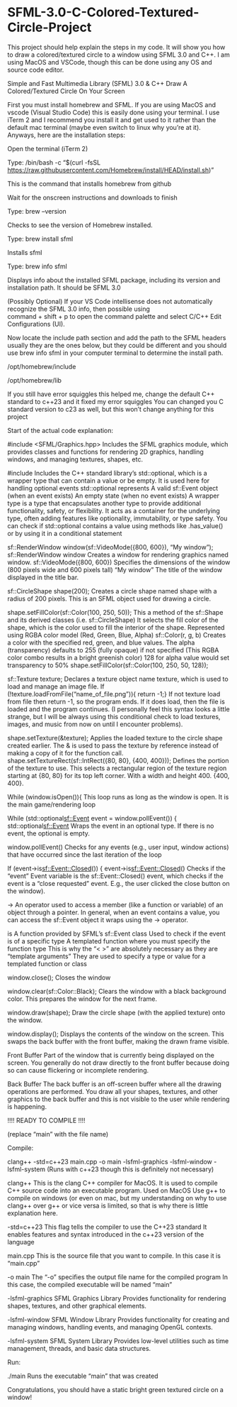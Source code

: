 # SFML-3.0-C-Colored-Textured-Circle-Project
This project should help explain the steps in my code.
It will show you how to draw a colored/textured circle to a window using SFML 3.0 and C++.
I am using MacOS and VSCode, though this can be done using any OS and source code editor.

Simple and Fast Multimedia Library (SFML) 3.0 & C++
    Draw A Colored/Textured Circle On Your Screen

    
First you must install homebrew and SFML. If you are using MacOS and vscode (Visual Studio Code) this is easily done using your terminal. I use iTerm 2 and I recommend you install it and get used to it rather than the default mac terminal (maybe even switch to linux why you’re at it). Anyways, here are the installation steps:
    
Open the terminal (iTerm 2)
   
Type: /bin/bash -c “$(curl -fsSL https://raw.githubusercontent.com/Homebrew/install/HEAD/install.sh)”
        
This is the command that installs homebrew from github
   
Wait for the onscreen instructions and downloads to finish
   
Type: brew –version
    
 Checks to see the version of Homebrew installed.
    
Type: brew install sfml

 Installs sfml

Type: brew info sfml

Displays info about the installed SFML package, including its version and installation path.
It should be SFML 3.0

(Possibly Optional) If your VS Code intellisense does not automatically recognize the SFML 3.0 info, then possible using       
    command + shift + p to open the command palette and select C/C++ Edit Configurations (UI).
    
Now locate the include path section and add the path to the SFML headers usually they are the ones below, but they could be 
    different and you should use brew info sfml in your computer terminal to determine the install path.

 /opt/homebrew/include

 /opt/homebrew/lib
    
If you still have error squiggles this helped me, change the default C++ standard to c++23 and it fixed my error squiggles
    You can changed you C standard version to c23 as well, but this won’t change anything for this project

    
Start of the actual code explanation:

#include <SFML/Graphics.hpp>
    Includes the SFML graphics module, which provides classes and functions for rendering 2D graphics, handling windows, 
    and managing textures, shapes, etc.
    
#include <optional>
    Includes the C++ standard library’s std::optional, which is a wrapper type that can contain a value or be empty. It is 
    used here for handling optional events
  std::optional represents
    A valid sf::Event object (when an event exists)
    An empty state (when no event exists)
    A wrapper type is a type that encapsulates another type to provide additional functionality, safety, or flexibility. It acts 
    as a container for the underlying type, often adding features like optionality, immutability, or type safety.
    You can check if std::optional contains a value using methods like .has_value() or by using it in a conditional statement
    
sf::RenderWindow window(sf::VideoMode({800, 600}), “My window”);
    sf::RenderWindow window
        Creates a window for rendering graphics named window.
    sf::VideoMode({800, 600})
        Specifies the dimensions of the window (800 pixels wide and 600 pixels tall)
    “My window”
        The title of the window displayed in the title bar.
        
sf::CircleShape shape(200);
    Creates a circle shape named shape with a radius of 200 pixels. This is an SFML object used for drawing a circle.
    
shape.setFillColor(sf::Color(100, 250, 50));
    This a method of the sf::Shape and its derived classes (i.e. sf::CircleShape)
    It selects the fill color of the shape, which is the color used to fill the interior of the shape.
    Represented using RGBA color model (Red, Green, Blue, Alpha)
    sf::Color(r, g, b)
    Creates a color with the specified red, green, and blue values. The alpha (transparency) defaults to 255 (fully opaque) if not
    specified
    (This RGBA color combo results in a bright greenish color)
    128 for alpha value would set transparency to 50%
    shape.setFillColor(sf::Color(100, 250, 50, 128));
    
sf::Texture texture;
    Declares a texture object name texture, which is used to load and manage an image file.
    If (!texture.loadFromFile(“name_of_file.png”)){ return -1;}
    If not texture load from file then return -1, so the program ends. If it does load, then the file is loaded and the program 
    continues.
    (I personally feel this syntax looks a little strange, but I will be always using this conditional check to load textures, 
    images, and music from now on until I encounter problems).
    
shape.setTexture(&texture);
    Applies the loaded texture to the circle shape created earlier. The & is used to pass the texture by reference instead of 
    making a copy of it for the function call.
    shape.setTextureRect(sf::IntRect({80, 80}, {400, 400}));
    Defines the portion of the texture to use.
    This selects a rectangular region of the texture region starting at {80, 80} for its top left corner. With a width and height 
    400. {400, 400}.
    
While (window.isOpen()){
    This loop runs as long as the window is open. It is the main game/rendering loop
    
While (std::optional<sf::Event> event = window.pollEvent()) {
    std::optional<sf::Event>
        Wraps the event in an optional type.
        If there is no event, the optional is empty.
        
window.pollEvent()
        Checks for any events (e.g., user input, window actions) that have occurred since the last iteration of the loop
    
If (event->is<sf::Event::Closed>()) {
        event->is<sf::Event::Closed>()
            Checks if the “event” Event variable is the sf::Event::Closed() event, which checks if the event is a 
            “close requested” event.
        E.g., the user clicked the close button on the window).
    
->
        An operator used to access a member (like a function or variable) of an object through a pointer.
      In general, when an event contains a value, you can access the sf::Event object it wraps using the -> operator.

 is
      A function provided by SFML’s sf::Event class
      Used to check if the event is of a specific type
      A templated function where you must specify the function type
      This is why the “< >” are absolutely necessary as they are “template arguments”
          They are used to specify a type or value for a templated function or class

window.close();
    Closes the window

window.clear(sf::Color::Black);
    Clears the window with a black background color. This prepares the window for the next frame.

window.draw(shape);
    Draw the circle shape (with the applied texture) onto the window.

window.display();
    Displays the contents of the window on the screen. This swaps the back buffer with the front buffer, making the 
    drawn frame visible.
    
Front Buffer
        Part of the window that is currently being displayed on the screen.
        You generally do not draw directly to the front buffer because doing so can cause flickering or incomplete rendering.
   
Back Buffer
        The back buffer is an off-screen buffer where all the drawing operations are performed.
        You draw all your shapes, textures, and other graphics to the back buffer and this is not visible to the user 
        while rendering is happening.


!!!! READY TO COMPILE !!!!
        
(replace “main” with the file name)

Compile:

clang++ -std=c++23 main.cpp -o main -lsfml-graphics -lsfml-window -lsfml-system
        (Runs with c++23 though this is definitely not necessary)
    
clang++
      This is the clang C++ compiler for MacOS.
      It is used to compile C++ source code into an executable program.
      Used on MacOS
          Use g++ to compile on windows 
              (or even on mac, but my understanding on why to use clang++ over g++ or vice versa is limited, so that is 
              why there is little explanation here.

-std=c++23
        This flag tells the compiler to use the C++23 standard
        It enables features and syntax introduced in the c++23 version of the language

 main.cpp
        This is the source file that you want to compile.
        In this case it is “main.cpp”

-o main
        The “-o” specifies the output file name for the compiled program
        In this case, the compiled executable will be named “main”

-lsfml-graphics
        SFML Graphics Library
        Provides functionality for rendering shapes, textures, and other graphical elements.

-lsfml-window
        SFML Window Library
        Provides functionality for creating and managing windows, handling events, and managing OpenGL contexts.

-lsfml-system
        SFML System Library
        Provides low-level utilities such as time management, threads, and basic data structures.


Run:

./main
    Runs the executable “main” that was created



Congratulations, you should have a static bright green textured circle on a window!
